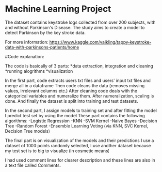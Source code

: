 # Machine Learning Project

The dataset contains keystroke logs collected from over 200 subjects, with and without Parkinson's Disease.
The study aims to create a model to detect Parkinson by the key stroke data.

For more information: https://www.kaggle.com/valkling/tappy-keystroke-data-with-parkinsons-patients/home 

#Code explanation: 

The code is basically of 3 parts:
*data extraction, integration and cleaning
*running alogrithms
*visualization

In the first part, code extracts users txt files and users' input txt files and merge all in a dataframe
Then code cleans the data (removes missing values, irrelevant columns etc.)
After cleaning code deals with the categorical variables and numeralize them.
After numeralization, scaling is done.
And finally the dataset is split into training and test datasets.

In the second part, I assign models to training set and after fitting the model I predict test set by using the model
These part contains the following algorithms:
-Logistic Regression
-KNN
-SVM Kernel
-Naive Bayes
-Decision Tree
-Random Forest
-Ensemble Learning Voting (via KNN, SVC Kernel, Decision Tree models)

The final part is on visualization of the models and their predictions
I use a dataset of 1000 points randomly selected, 
I use another dataset because my test set is to big to visualize (in cosmetic means) 

I had used comment lines for clearer description and these lines are also in a text file called Comments.

